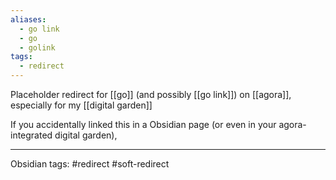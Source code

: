 ```yaml
---
aliases:
  - go link
  - go
  - golink
tags:
  - redirect
---
```

Placeholder redirect for [[go]] (and possibly [[go link]]) on [[agora]], especially for my [[digital garden]]

If you accidentally linked this in a Obsidian page (or even in your agora-integrated digital garden),

---
Obsidian tags: #redirect #soft-redirect